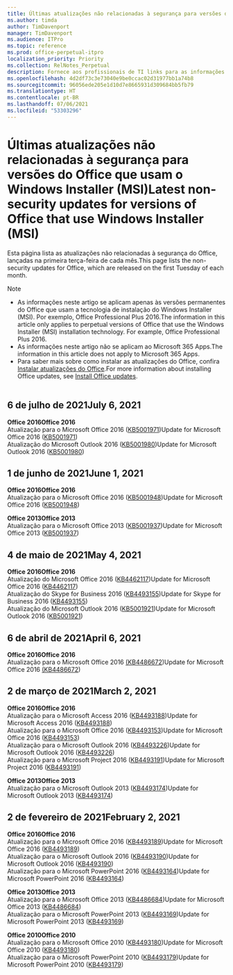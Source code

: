 ```yaml
---
title: Últimas atualizações não relacionadas à segurança para versões do Office que usam o Windows Installer (MSI)
ms.author: timda
author: TimDavenport
manager: TimDavenport
ms.audience: ITPro
ms.topic: reference
ms.prod: office-perpetual-itpro
localization_priority: Priority
ms.collection: RelNotes_Perpetual
description: Fornece aos profissionais de TI links para as informações mais recentes sobre atualizações que não são de segurança para versões perpétuas do Office 2016, Office 2013 e Office 2010
ms.openlocfilehash: 4d2df73c3e73040e9be0ccac02d31977bb1a74b8
ms.sourcegitcommit: 96056ede205e1d10d7e8665931d309684bb5fb79
ms.translationtype: HT
ms.contentlocale: pt-BR
ms.lasthandoff: 07/06/2021
ms.locfileid: "53303296"
---
```

# <a name="latest-non-security-updates-for-versions-of-office-that-use-windows-installer-msi"></a><span data-ttu-id="e69a1-103">Últimas atualizações não relacionadas à segurança para versões do Office que usam o Windows Installer (MSI)</span><span class="sxs-lookup"><span data-stu-id="e69a1-103">Latest non-security updates for versions of Office that use Windows Installer (MSI)</span></span>

<span data-ttu-id="e69a1-104">Esta página lista as atualizações não relacionadas à segurança do Office, lançadas na primeira terça-feira de cada mês.</span><span class="sxs-lookup"><span data-stu-id="e69a1-104">This page lists the non-security updates for Office, which are released on the first Tuesday of each month.</span></span>

> [!NOTE]
> - <span data-ttu-id="e69a1-p101">As informações neste artigo se aplicam apenas às versões permanentes do Office que usam a tecnologia de instalação do Windows Installer (MSI). Por exemplo, Office Professional Plus 2016.</span><span class="sxs-lookup"><span data-stu-id="e69a1-p101">The information in this article only applies to perpetual versions of Office that use the Windows Installer (MSI) installation technology. For example, Office Professional Plus 2016.</span></span>
> - <span data-ttu-id="e69a1-107">As informações neste artigo não se aplicam ao Microsoft 365 Apps.</span><span class="sxs-lookup"><span data-stu-id="e69a1-107">The information in this article does not apply to Microsoft 365 Apps.</span></span>
> - <span data-ttu-id="e69a1-108">Para saber mais sobre como instalar as atualizações do Office, confira [Instalar atualizações do Office](https://support.office.com/article/2ab296f3-7f03-43a2-8e50-46de917611c5).</span><span class="sxs-lookup"><span data-stu-id="e69a1-108">For more information about installing Office updates, see [Install Office updates](https://support.office.com/article/2ab296f3-7f03-43a2-8e50-46de917611c5).</span></span>
<br/><br/>

## <a name="july-6-2021"></a><span data-ttu-id="e69a1-109">6 de julho de 2021</span><span class="sxs-lookup"><span data-stu-id="e69a1-109">July 6, 2021</span></span>
<span data-ttu-id="e69a1-110">**Office 2016**</span><span class="sxs-lookup"><span data-stu-id="e69a1-110">**Office 2016**</span></span><br/>
<span data-ttu-id="e69a1-111">Atualização para o Microsoft Office 2016 ([KB5001971](https://support.microsoft.com/help/5001971))</span><span class="sxs-lookup"><span data-stu-id="e69a1-111">Update for Microsoft Office 2016 ([KB5001971](https://support.microsoft.com/help/5001971))</span></span> </br>
<span data-ttu-id="e69a1-112">Atualização do Microsoft Outlook 2016 ([KB5001980](https://support.microsoft.com/help/5001980))</span><span class="sxs-lookup"><span data-stu-id="e69a1-112">Update for Microsoft Outlook 2016 ([KB5001980](https://support.microsoft.com/help/5001980))</span></span> </br>

## <a name="june-1-2021"></a><span data-ttu-id="e69a1-113">1 de junho de 2021</span><span class="sxs-lookup"><span data-stu-id="e69a1-113">June 1, 2021</span></span>
<span data-ttu-id="e69a1-114">**Office 2016**</span><span class="sxs-lookup"><span data-stu-id="e69a1-114">**Office 2016**</span></span><br/>
<span data-ttu-id="e69a1-115">Atualização para o Microsoft Office 2016 ([KB5001948](https://support.microsoft.com/help/5001948))</span><span class="sxs-lookup"><span data-stu-id="e69a1-115">Update for Microsoft Office 2016 ([KB5001948](https://support.microsoft.com/help/5001948))</span></span> </br> 

<span data-ttu-id="e69a1-116">**Office 2013**</span><span class="sxs-lookup"><span data-stu-id="e69a1-116">**Office 2013**</span></span><br/>
<span data-ttu-id="e69a1-117">Atualização para o Microsoft Office 2013 ([KB5001937](https://support.microsoft.com/help/5001937))</span><span class="sxs-lookup"><span data-stu-id="e69a1-117">Update for Microsoft Office 2013 ([KB5001937](https://support.microsoft.com/help/5001937))</span></span> </br> 

## <a name="may-4-2021"></a><span data-ttu-id="e69a1-118">4 de maio de 2021</span><span class="sxs-lookup"><span data-stu-id="e69a1-118">May 4, 2021</span></span>
<span data-ttu-id="e69a1-119">**Office 2016**</span><span class="sxs-lookup"><span data-stu-id="e69a1-119">**Office 2016**</span></span><br/>
<span data-ttu-id="e69a1-120">Atualização do Microsoft Office 2016 ([KB4462117](https://support.microsoft.com/help/4462117))</span><span class="sxs-lookup"><span data-stu-id="e69a1-120">Update for Microsoft Office 2016 ([KB4462117](https://support.microsoft.com/help/4462117))</span></span> </br> <span data-ttu-id="e69a1-121">Atualização do Skype for Business 2016 ([KB4493155](https://support.microsoft.com/help/4493155))</span><span class="sxs-lookup"><span data-stu-id="e69a1-121">Update for Skype for Business 2016 ([KB4493155](https://support.microsoft.com/help/4493155))</span></span> </br> <span data-ttu-id="e69a1-122">Atualização do Microsoft Outlook 2016 ([KB5001921](https://support.microsoft.com/help/5001921))</span><span class="sxs-lookup"><span data-stu-id="e69a1-122">Update for Microsoft Outlook 2016 ([KB5001921](https://support.microsoft.com/help/5001921))</span></span> </br> 

## <a name="april-6-2021"></a><span data-ttu-id="e69a1-123">6 de abril de 2021</span><span class="sxs-lookup"><span data-stu-id="e69a1-123">April 6, 2021</span></span>
<span data-ttu-id="e69a1-124">**Office 2016**</span><span class="sxs-lookup"><span data-stu-id="e69a1-124">**Office 2016**</span></span><br/>
<span data-ttu-id="e69a1-125">Atualização para o Microsoft Office 2016 [(KB4486672](https://support.microsoft.com/help/4486672))</span><span class="sxs-lookup"><span data-stu-id="e69a1-125">Update for Microsoft Office 2016 [(KB4486672](https://support.microsoft.com/help/4486672))</span></span> </br> 

## <a name="march-2-2021"></a><span data-ttu-id="e69a1-126">2 de março de 2021</span><span class="sxs-lookup"><span data-stu-id="e69a1-126">March 2, 2021</span></span>
<span data-ttu-id="e69a1-127">**Office 2016**</span><span class="sxs-lookup"><span data-stu-id="e69a1-127">**Office 2016**</span></span><br/>
<span data-ttu-id="e69a1-128">Atualização para o Microsoft Access 2016 ([KB4493188](https://support.microsoft.com/help/4493188))</span><span class="sxs-lookup"><span data-stu-id="e69a1-128">Update for Microsoft Access 2016 ([KB4493188](https://support.microsoft.com/help/4493188))</span></span> </br> <span data-ttu-id="e69a1-129">Atualização para o Microsoft Office 2016 ([KB4493153](https://support.microsoft.com/help/4493153))</span><span class="sxs-lookup"><span data-stu-id="e69a1-129">Update for Microsoft Office 2016 ([KB4493153](https://support.microsoft.com/help/4493153))</span></span> </br> <span data-ttu-id="e69a1-130">Atualização para o Microsoft Outlook 2016 ([KB4493226](https://support.microsoft.com/help/4493226))</span><span class="sxs-lookup"><span data-stu-id="e69a1-130">Update for Microsoft Outlook 2016 ([KB4493226](https://support.microsoft.com/help/4493226))</span></span> </br> <span data-ttu-id="e69a1-131">Atualização para o Microsoft Project 2016 ([KB4493191](https://support.microsoft.com/help/4493191))</span><span class="sxs-lookup"><span data-stu-id="e69a1-131">Update for Microsoft Project 2016 ([KB4493191](https://support.microsoft.com/help/4493191))</span></span> </br> 


<span data-ttu-id="e69a1-132">**Office 2013**</span><span class="sxs-lookup"><span data-stu-id="e69a1-132">**Office 2013**</span></span><br/>
<span data-ttu-id="e69a1-133">Atualização para o Microsoft Outlook 2013 ([KB4493174](https://support.microsoft.com/help/4493174))</span><span class="sxs-lookup"><span data-stu-id="e69a1-133">Update for Microsoft Outlook 2013 ([KB4493174](https://support.microsoft.com/help/4493174))</span></span> </br> 


## <a name="february-2-2021"></a><span data-ttu-id="e69a1-134">2 de fevereiro de 2021</span><span class="sxs-lookup"><span data-stu-id="e69a1-134">February 2, 2021</span></span>
<span data-ttu-id="e69a1-135">**Office 2016**</span><span class="sxs-lookup"><span data-stu-id="e69a1-135">**Office 2016**</span></span><br/>
<span data-ttu-id="e69a1-136">Atualização para o Microsoft Office 2016 ([KB4493189](https://support.microsoft.com/help/4493189))</span><span class="sxs-lookup"><span data-stu-id="e69a1-136">Update for Microsoft Office 2016 ([KB4493189](https://support.microsoft.com/help/4493189))</span></span> </br> <span data-ttu-id="e69a1-137">Atualização para o Microsoft Outlook 2016 ([KB4493190](https://support.microsoft.com/help/4493190))</span><span class="sxs-lookup"><span data-stu-id="e69a1-137">Update for Microsoft Outlook 2016 ([KB4493190](https://support.microsoft.com/help/4493190))</span></span> </br> <span data-ttu-id="e69a1-138">Atualização para o Microsoft PowerPoint 2016 ([KB4493164](https://support.microsoft.com/help/4493164))</span><span class="sxs-lookup"><span data-stu-id="e69a1-138">Update for Microsoft PowerPoint 2016 ([KB4493164](https://support.microsoft.com/help/4493164))</span></span> </br> 

<span data-ttu-id="e69a1-139">**Office 2013**</span><span class="sxs-lookup"><span data-stu-id="e69a1-139">**Office 2013**</span></span><br/>
<span data-ttu-id="e69a1-140">Atualização para o Microsoft Office 2013 ([KB4486684](https://support.microsoft.com/help/4486684))</span><span class="sxs-lookup"><span data-stu-id="e69a1-140">Update for Microsoft Office 2013 ([KB4486684](https://support.microsoft.com/help/4486684))</span></span> </br>
<span data-ttu-id="e69a1-141">Atualização para o Microsoft PowerPoint 2013 ([KB4493169](https://support.microsoft.com/help/4493169))</span><span class="sxs-lookup"><span data-stu-id="e69a1-141">Update for Microsoft PowerPoint 2013 ([KB4493169](https://support.microsoft.com/help/4493169))</span></span> </br>

<span data-ttu-id="e69a1-142">**Office 2010**</span><span class="sxs-lookup"><span data-stu-id="e69a1-142">**Office 2010**</span></span><br/>
<span data-ttu-id="e69a1-143">Atualização para o Microsoft Office 2010 ([KB4493180](https://support.microsoft.com/help/4493180))</span><span class="sxs-lookup"><span data-stu-id="e69a1-143">Update for Microsoft Office 2010 ([KB4493180](https://support.microsoft.com/help/4493180))</span></span> </br>
<span data-ttu-id="e69a1-144">Atualização para o Microsoft PowerPoint 2010 ([KB4493179](https://support.microsoft.com/help/4493179))</span><span class="sxs-lookup"><span data-stu-id="e69a1-144">Update for Microsoft PowerPoint 2010 ([KB4493179](https://support.microsoft.com/help/4493179))</span></span></br>


</br>